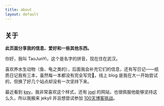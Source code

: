 ```yaml
---
title: about
layout: default
---
```


## 关于

**此页面分享我的信息、爱好和一些其他东西。**



你好，我叫 TaoJunYi，这个是名字的拼音，现在住在武汉。



喜欢养水生动物（鱼、龟之类的），后面我会补充它们的信息，还有写日记——纸质日记我有三本，虽然每一本都没有完全写完🤣。线上 blog 是我在大一开始尝试的，但换了好几个站点却没有一次坚持下来。



最近看到 [kev](https://kevquirk.com/)，我非常喜欢这个样式，还有 [joel](https://joelchrono.xyz/) 的网站，也很佩服他能够坚持这么久，所以我搬来 jekyll 并且想尝试参加 [100天博客挑战](https://100daystooffload.com/)。


